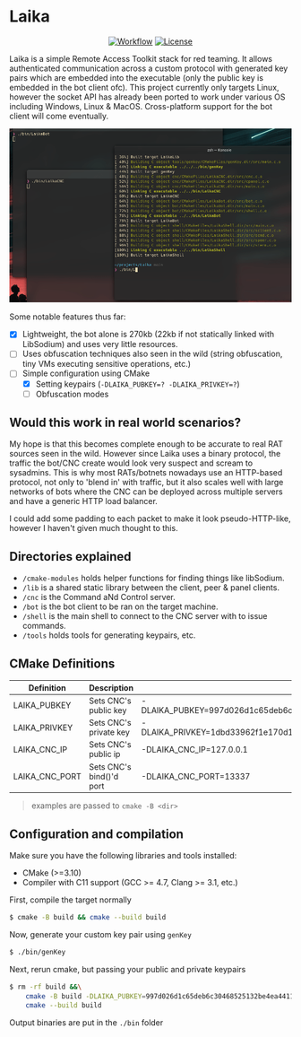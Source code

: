 # Laika

<p align="center">
    <a href="https://github.com/CPunch/Laika/actions/workflows/check-build.yaml"><img src="https://github.com/CPunch/Laika/actions/workflows/check-build.yaml/badge.svg" alt="Workflow"></a>
    <a href="https://github.com/CPunch/Laika/blob/main/LICENSE.md"><img src="https://img.shields.io/github/license/CPunch/Laika" alt="License"></a>
</p>

Laika is a simple Remote Access Toolkit stack for red teaming. It allows authenticated communication across a custom protocol with generated key pairs which are embedded into the executable (only the public key is embedded in the bot client ofc). This project currently only targets Linux, however the socket API has already been ported to work under various OS including Windows, Linux & MacOS. Cross-platform support for the bot client will come eventually.

![DEMO](img/demo.gif)

Some notable features thus far:
- [X] Lightweight, the bot alone is 270kb (22kb if not statically linked with LibSodium) and uses very little resources.
- [ ] Uses obfuscation techniques also seen in the wild (string obfuscation, tiny VMs executing sensitive operations, etc.)
- [ ] Simple configuration using CMake
    - [X] Setting keypairs (`-DLAIKA_PUBKEY=? -DLAIKA_PRIVKEY=?`)
    - [ ] Obfuscation modes

## Would this work in real world scenarios?

My hope is that this becomes complete enough to be accurate to real RAT sources seen in the wild. However since Laika uses a binary protocol, the traffic the bot/CNC create would look very suspect and scream to sysadmins. This is why most RATs/botnets nowadays use an HTTP-based protocol, not only to 'blend in' with traffic, but it also scales well with large networks of bots where the CNC can be deployed across multiple servers and have a generic HTTP load balancer.

I could add some padding to each packet to make it look pseudo-HTTP-like, however I haven't given much thought to this.

## Directories explained

- `/cmake-modules` holds helper functions for finding things like libSodium.
- `/lib` is a shared static library between the client, peer & panel clients.
- `/cnc` is the Command aNd Control server.
- `/bot` is the bot client to be ran on the target machine.
- `/shell` is the main shell to connect to the CNC server with to issue commands.
- `/tools` holds tools for generating keypairs, etc.

## CMake Definitions

| Definition        | Description                           | Example                                                                           |
| ----------------- | ------------------------------------- | --------------------------------------------------------------------------------- |
| LAIKA_PUBKEY      | Sets CNC's public key                 | -DLAIKA_PUBKEY=997d026d1c65deb6c30468525132be4ea44116d6f194c142347b67ee73d18814   |
| LAIKA_PRIVKEY     | Sets CNC's private key                | -DLAIKA_PRIVKEY=1dbd33962f1e170d1e745c6d3e19175049b5616822fac2fa3535d7477957a841  |
| LAIKA_CNC_IP      | Sets CNC's public ip                  | -DLAIKA_CNC_IP=127.0.0.1                                                          |
| LAIKA_CNC_PORT    | Sets CNC's bind()'d port              | -DLAIKA_CNC_PORT=13337                                                            |
> examples are passed to `cmake -B <dir>`

## Configuration and compilation

Make sure you have the following libraries and tools installed:
- CMake (>=3.10)
- Compiler with C11 support (GCC >= 4.7, Clang >= 3.1, etc.)

First, compile the target normally

```sh
$ cmake -B build && cmake --build build
```

Now, generate your custom key pair using `genKey`

```sh
$ ./bin/genKey
```

Next, rerun cmake, but passing your public and private keypairs

```sh
$ rm -rf build &&\
    cmake -B build -DLAIKA_PUBKEY=997d026d1c65deb6c30468525132be4ea44116d6f194c142347b67ee73d18814 -DLAIKA_PRIVKEY=1dbd33962f1e170d1e745c6d3e19175049b5616822fac2fa3535d7477957a841 -DCMAKE_BUILD_TYPE=MinSizeRel &&\
    cmake --build build
```

Output binaries are put in the `./bin` folder
